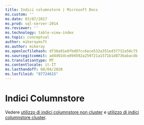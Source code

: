 ```yaml
---
title: Indici columnstore | Microsoft Docs
ms.custom: ''
ms.date: 03/07/2017
ms.prod: sql-server-2014
ms.reviewer: ''
ms.technology: table-view-index
ms.topic: conceptual
author: mikeraymsft
ms.author: mikeray
ms.openlocfilehash: df38a91e8fbd97cc6ece532a351ed37732a58c75
ms.sourcegitcommit: ad4d92dce894592a259721a1571b1d8736abacdb
ms.translationtype: MT
ms.contentlocale: it-IT
ms.lasthandoff: 08/04/2020
ms.locfileid: "87724615"
---
```

# <a name="columnstore-indexes"></a>Indici Columnstore 
Vedere [utilizzo di indici columnstore non cluster](../../database-engine/using-nonclustered-columnstore-indexes.md) e [utilizzo di indici columnstore cluster](../../database-engine/using-clustered-columnstore-indexes.md).
